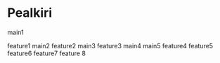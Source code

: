 
# Pealkiri

main1

feature1
main2
feature2
main3
feature3
main4
main5
feature4
feature5
feature6
feature7
feature 8